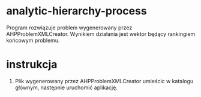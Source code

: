 # analytic-hierarchy-process

Program rozwiązuje problem wygenerowany przez AHPProblemXMLCreator. Wynikiem działania jest wektor będący rankingiem końcowym problemu.

# instrukcja

1. Plik wygenerowany przez AHPProblemXMLCreator umieścic w katalogu głównym, następnie uruchomić aplikację.